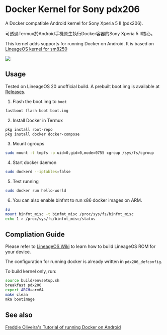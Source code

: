 # Docker Kernel for Sony pdx206

A Docker compatible Android kernel for Sony Xperia 5 II (pdx206).

可透過Termux於Android手機原生執行Docker容器的Sony Xperia 5 II核心。

This kernel adds supports for running Docker on Android. It is based on [LineageOS kernel for sm8250](https://github.com/LineageOS/android_kernel_sony_sm8250)

![](https://i.postimg.cc/3RDgdndZ/Screenshot-20230203-183742-Termux.png)


## Usage

Tested on LineageOS 20 unofficial build. A prebuilt boot.img is available at [Releases]().

1. Flash the boot.img to `boot`
```bash
fastboot flash boot boot.img
```

2. Install Docker in Termux
```bash
pkg install root-repo
pkg install docker docker-compose
```

3. Mount cgroups
```bash
sudo mount -t tmpfs -o uid=0,gid=0,mode=0755 cgroup /sys/fs/cgroup
```

4. Start docker daemon
```bash
sudo dockerd --iptables=false
```

5. Test running
```bash
sudo docker run hello-world
```

6. You can also enable binfmt to run x86 docker images on ARM.
```bash
su
mount binfmt_misc -t binfmt_misc /proc/sys/fs/binfmt_misc
echo 1 > /proc/sys/fs/binfmt_misc/status
```


## Compliation Guide

Please refer to [LineageOS Wiki](https://wiki.lineageos.org/devices/pdx203/build) to learn how to build LineageOS ROM for your device.

The configuration for running docker is already written in `pdx206_defconfig`.

To build kernel only, run:
```bash
source build/envsetup.sh
breakfast pdx206
export ARCH=arm64
make clean
mka bootimage
```


## See also

[Freddie Oliveira's Tutorial of running Docker on Android](https://gist.github.com/FreddieOliveira/efe850df7ff3951cb62d74bd770dce27)
